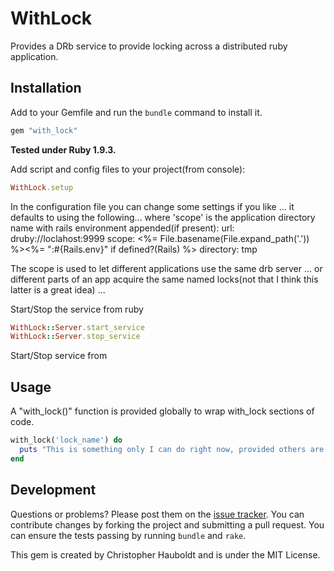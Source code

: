# WithLock

Provides a DRb service to provide locking across a distributed ruby application.

## Installation

Add to your Gemfile and run the `bundle` command to install it.

```ruby
gem "with_lock"
```

**Tested under Ruby 1.9.3.**

Add script and config files to your project(from console):
```ruby
WithLock.setup
```
In the configuration file you can change some settings if you like ... it defaults to using the following... where 'scope' is the application directory name with rails environment appended(if present):
  url: druby://loclahost:9999
  scope: <%= File.basename(File.expand_path('.')) %><%= ":#{Rails.env}" if defined?(Rails) %>
  directory: tmp  
  
The scope is used to let different applications use the same drb server ... or different parts of an app acquire the same named locks(not that I think this latter is a great idea) ...

Start/Stop the service from ruby
```ruby
WithLock::Server.start_service
WithLock::Server.stop_service
```
Start/Stop service from 

## Usage
A "with_lock()" function is provided globally to wrap with_lock sections of code.
 
```ruby
with_lock('lock_name') do
  puts "This is something only I can do right now, provided others are using the locks!"
end 
```
## Development

Questions or problems? Please post them on the [issue tracker](https://github.com/chrisboy333/with_lock/issues). You can contribute changes by forking the project and submitting a pull request. You can ensure the tests passing by running `bundle` and `rake`.

This gem is created by Christopher Hauboldt and is under the MIT License.
